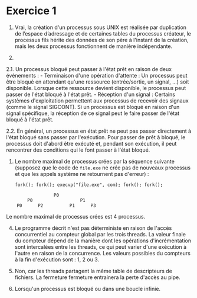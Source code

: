 # Exercice 1

1. Vrai, la création d'un processus sous UNIX est réalisée par duplication de l’espace d’adressage et de certaines tables du processus créateur, le processus fils hérite des données de son père à l'instant de la création, mais les deux processus fonctionnent de manière indépendante.

2. 
  2.1. Un processus bloqué peut passer à l'état prêt en raison de deux événements :
    - Terminaison d'une opération d'attente : Un processus peut être bloqué en attendant qu'une ressource (entrée/sortie, un signal, ...) soit disponible. Lorsque cette ressource devient disponible, le processus peut passer de l'état bloqué à l'état prêt.
    - Réception d'un signal : Certains systèmes d'exploitation permettent aux processus de recevoir des signaux (comme le signal SIGCONT). Si un processus est bloqué en raison d'un signal spécifique, la réception de ce signal peut le faire passer de l'état bloqué à l'état prêt.
  
  2.2. En général, un processus en état prêt ne peut pas passer directement à l'état bloqué sans passer par l'exécution. Pour passer de prêt à bloqué, le processus doit d'abord être exécuté et, pendant son exécution, il peut rencontrer des conditions qui le font passer à l'état bloqué.

1. Le nombre maximal de processus crées par la séquence suivante (supposez que le code de `file.exe` ne crée pas de nouveaux processus et que les appels système ne retournent pas d'erreur) :
    ```
    fork(); fork(); execvp("file.exe", com); fork(); fork();
    ```
```
                  P0
        P0                  P1
    P0      P2          P1      P3

```
Le nombre maximal de processus crées est 4 processus.

4. Le programme décrit n'est pas déterministe en raison de l'accès concurrentiel au compteur global par les trois threads.
La valeur finale du compteur dépend de la manière dont les opérations d'incrémentation sont intercalées entre les threads, ce qui peut varier d'une exécution à l'autre en raison de la concurrence.
Les valeurs possibles du compteurs à la fin d'exécution sont : 1, 2 ou 3.

5. Non, car les threads partagent la même table de descripteurs de fichiers. La fermeture fermeture entrainera la perte d'accès au pipe.

6. Lorsqu'un processus est bloqué ou dans une boucle infinie.